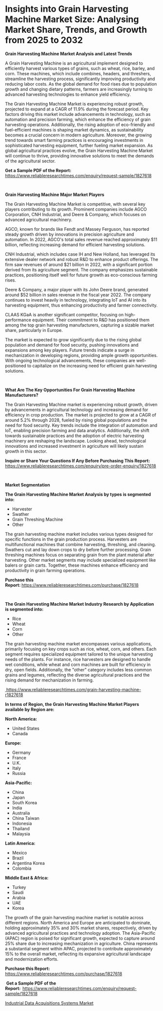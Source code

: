 <p><h1>Insights into Grain Harvesting Machine Market Size: Analysing Market Share, Trends, and Growth from 2025 to 2032</h1></p><p><strong>Grain Harvesting Machine Market Analysis and Latest Trends</strong></p>
<p><p>A Grain Harvesting Machine is an agricultural implement designed to efficiently harvest various types of grains, such as wheat, rice, barley, and corn. These machines, which include combines, headers, and threshers, streamline the harvesting process, significantly improving productivity and reducing labor costs. As the global demand for food rises due to population growth and changing dietary patterns, farmers are increasingly turning to advanced harvesting technologies to enhance yield efficiency.</p><p>The Grain Harvesting Machine Market is experiencing robust growth, projected to expand at a CAGR of 11.9% during the forecast period. Key factors driving this market include advancements in technology, such as automation and precision farming, which enhance the efficiency of grain harvesting operations. Additionally, the rising adoption of eco-friendly and fuel-efficient machines is shaping market dynamics, as sustainability becomes a crucial concern in modern agriculture. Moreover, the growing trend towards smart farming practices is encouraging investments in sophisticated harvesting equipment, further fueling market expansion. As global agricultural practices evolve, the Grain Harvesting Machine Market will continue to thrive, providing innovative solutions to meet the demands of the agricultural sector.</p></p>
<p><strong>Get a Sample PDF of the Report:&nbsp;</strong> <a href="https://www.reliableresearchtimes.com/enquiry/request-sample/1827618?utm_campaign=2105&utm_medium=2&utm_source=Github&utm_content=ia&utm_term=22022025&utm_id=grain-harvesting-machine">https://www.reliableresearchtimes.com/enquiry/request-sample/1827618</a></p>
<p>&nbsp;</p>
<p><strong>Grain Harvesting Machine Major Market Players</strong></p>
<p><p>The Grain Harvesting Machine Market is competitive, with several key players contributing to its growth. Prominent companies include AGCO Corporation, CNH Industrial, and Deere & Company, which focuses on advanced agricultural machinery. </p><p>AGCO, known for brands like Fendt and Massey Ferguson, has reported steady growth driven by innovations in precision agriculture and automation. In 2022, AGCO's total sales revenue reached approximately $11 billion, reflecting increasing demand for efficient harvesting solutions.</p><p>CNH Industrial, which includes case IH and New Holland, has leveraged its extensive dealer network and robust R&D to enhance product offerings. The firm saw revenues of around $21 billion in 2022, with a significant portion derived from its agriculture segment. The company emphasizes sustainable practices, positioning itself well for future growth as eco-conscious farming rises.</p><p>Deere & Company, a major player with its John Deere brand, generated around $52 billion in sales revenue in the fiscal year 2022. The company continues to invest heavily in technology, integrating IoT and AI into its harvesting equipment, thus enhancing productivity and farmer connectivity.</p><p>CLAAS KGaA is another significant competitor, focusing on high-performance equipment. Their commitment to R&D has positioned them among the top grain harvesting manufacturers, capturing a sizable market share, particularly in Europe.</p><p>The market is expected to grow significantly due to the rising global population and demand for food security, pushing innovations and expansions among key players. Future trends indicate a surge in mechanization in developing regions, providing ample growth opportunities. With ongoing technological advancements, these companies are well-positioned to capitalize on the increasing need for efficient grain harvesting solutions.</p></p>
<p>&nbsp;</p>
<p><strong>What Are The Key Opportunities For Grain Harvesting Machine Manufacturers?</strong></p>
<p><p>The Grain Harvesting Machine market is experiencing robust growth, driven by advancements in agricultural technology and increasing demand for efficiency in crop production. The market is projected to grow at a CAGR of around 5.2% through 2028, fueled by rising global populations and the need for food security. Key trends include the integration of automation and IoT, enabling precision farming and data analytics. Additionally, the shift towards sustainable practices and the adoption of electric harvesting machinery are reshaping the landscape. Looking ahead, technological innovations and increased investment in agriculture will likely sustain growth in this sector.</p></p>
<p><strong>Inquire or Share Your Questions If Any Before Purchasing This Report:</strong> <a href="https://www.reliableresearchtimes.com/enquiry/pre-order-enquiry/1827618?utm_campaign=2105&utm_medium=2&utm_source=Github&utm_content=ia&utm_term=22022025&utm_id=grain-harvesting-machine">https://www.reliableresearchtimes.com/enquiry/pre-order-enquiry/1827618</a></p>
<p>&nbsp;</p>
<p><strong>Market Segmentation</strong></p>
<p><strong>The Grain Harvesting Machine Market Analysis by types is segmented into:</strong></p>
<p><ul><li>Harvester</li><li>Swather</li><li>Grain Threshing Machine</li><li>Other</li></ul></p>
<p><p>The grain harvesting machine market includes various types designed for specific functions in the grain production process. Harvesters are multifunctional machines that combine harvesting, threshing, and cleaning. Swathers cut and lay down crops to dry before further processing. Grain threshing machines focus on separating grain from the plant material after harvesting. Other market segments may include specialized equipment like balers or grain carts. Together, these machines enhance efficiency and productivity in grain farming operations.</p></p>
<p><strong>Purchase this Report:&nbsp;</strong><a href="https://www.reliableresearchtimes.com/purchase/1827618?utm_campaign=2105&utm_medium=2&utm_source=Github&utm_content=ia&utm_term=22022025&utm_id=grain-harvesting-machine">https://www.reliableresearchtimes.com/purchase/1827618</a></p>
<p>&nbsp;</p>
<p><strong>The Grain Harvesting Machine Market Industry Research by Application is segmented into:</strong></p>
<p><ul><li>Rice</li><li>Wheat</li><li>Corn</li><li>Other</li></ul></p>
<p><p>The grain harvesting machine market encompasses various applications, primarily focusing on key crops such as rice, wheat, corn, and others. Each segment requires specialized equipment tailored to the unique harvesting needs of the plants. For instance, rice harvesters are designed to handle wet conditions, while wheat and corn machines are built for efficiency in dry, open fields. Additionally, the "other" category includes less common grains and legumes, reflecting the diverse agricultural practices and the rising demand for mechanization in farming.</p></p>
<p><a href="https://www.reliableresearchtimes.com/grain-harvesting-machine-r1827618?utm_campaign=2105&utm_medium=2&utm_source=Github&utm_content=ia&utm_term=22022025&utm_id=grain-harvesting-machine">&nbsp;https://www.reliableresearchtimes.com/grain-harvesting-machine-r1827618</a></p>
<p><strong>In terms of Region, the Grain Harvesting Machine Market Players available by Region are:</strong></p>
<p>
    <p> <strong> North America: </strong>
        <ul>
            <li>United States</li>
            <li>Canada</li>
        </ul>
        </p> 
    <p> <strong> Europe: </strong>
        <ul>
            <li>Germany</li>
            <li>France</li>
            <li>U.K.</li>
            <li>Italy</li>
            <li>Russia</li>
        </ul>
        </p> 
    <p> <strong> Asia-Pacific: </strong>
        <ul>
            <li>China</li>
            <li>Japan</li>
            <li>South Korea</li>
            <li>India</li>
            <li>Australia</li>
            <li>China Taiwan</li>
            <li>Indonesia</li>
            <li>Thailand</li>
            <li>Malaysia</li>
        </ul>
        </p> 
    <p> <strong> Latin America: </strong>
        <ul>
            <li>Mexico</li>
            <li>Brazil</li>
            <li>Argentina Korea</li>
            <li>Colombia</li>
        </ul>
        </p> 
    <p> <strong> Middle East & Africa: </strong>
        <ul>
            <li>Turkey</li>
            <li>Saudi</li>
            <li>Arabia</li>
            <li>UAE</li>
            <li>Korea</li>
        </ul>
    </p>
    </p>
<p><p>The growth of the grain harvesting machine market is notable across different regions. North America and Europe are anticipated to dominate, holding approximately 35% and 30% market shares, respectively, driven by advanced agricultural practices and technology adoption. The Asia-Pacific (APAC) region is poised for significant growth, expected to capture around 25% share due to increasing mechanization in agriculture. China represents a substantial segment within APAC, projected to contribute approximately 15% to the overall market, reflecting its expansive agricultural landscape and modernization efforts.</p></p>
<p><strong>Purchase this Report: </strong><a href="https://www.reliableresearchtimes.com/purchase/1827618?utm_campaign=2105&utm_medium=2&utm_source=Github&utm_content=ia&utm_term=22022025&utm_id=grain-harvesting-machine">https://www.reliableresearchtimes.com/purchase/1827618</a></p>
<p>&nbsp;<strong>Get a Sample PDF of the Report:&nbsp;&nbsp;</strong><a href="https://www.reliableresearchtimes.com/enquiry/request-sample/1827618?utm_campaign=2105&utm_medium=2&utm_source=Github&utm_content=ia&utm_term=22022025&utm_id=grain-harvesting-machine">https://www.reliableresearchtimes.com/enquiry/request-sample/1827618</a></p>
<p><strong></strong></p>
<p><p><a href="https://github.com/MariaWashington76/Market-Research-Report-List-1/blob/main/industrial-data-acquisitions-systems-market.md?utm_campaign=2105&utm_medium=2&utm_source=Github&utm_content=ia&utm_term=22022025&utm_id=grain-harvesting-machine">Industrial Data Acquisitions Systems Market</a></p></p>